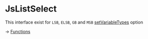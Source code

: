 # JsListSelect


This interface exist for `LSB`, `ELSB`, `GB` and `MSB` [setVariableTypes](https://github.com/puutaro/CommandClick/blob/master/md/developer/set_variable_types.md) option

 -> [Functions](https://github.com/puutaro/CommandClick/tree/master/md/developer/js_interface/functions/JsListSelect)
